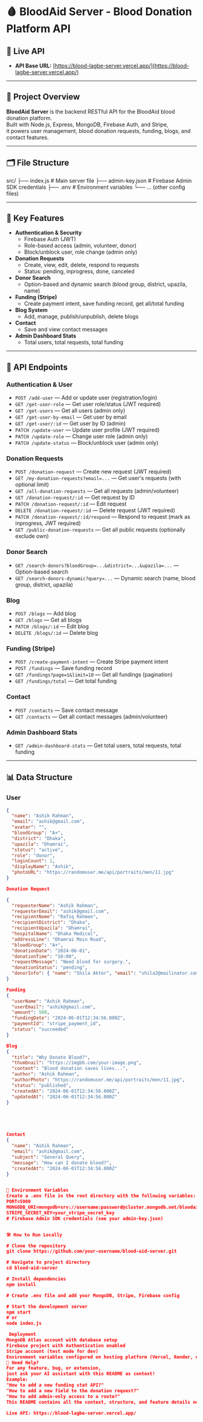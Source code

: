 # 🩸 BloodAid Server - Blood Donation Platform API

## 🚀 Live API

- **API Base URL:** [https://blood-lagbe-server.vercel.app/](https://blood-lagbe-server.vercel.app/)

---

## 🌟 Project Overview

**BloodAid Server** is the backend RESTful API for the BloodAid blood donation platform.  
Built with Node.js, Express, MongoDB, Firebase Auth, and Stripe,  
it powers user management, blood donation requests, funding, blogs, and contact features.

---

## 🗂️ File Structure
src/ ├── index.js # Main server file ├── admin-key.json # Firebase Admin SDK credentials ├── .env # Environment variables └── ... (other config files)


---

## 🔑 Key Features

- **Authentication & Security**
  - Firebase Auth (JWT)
  - Role-based access (admin, volunteer, donor)
  - Block/unblock user, role change (admin only)
- **Donation Requests**
  - Create, view, edit, delete, respond to requests
  - Status: pending, inprogress, done, canceled
- **Donor Search**
  - Option-based and dynamic search (blood group, district, upazila, name)
- **Funding (Stripe)**
  - Create payment intent, save funding record, get all/total funding
- **Blog System**
  - Add, manage, publish/unpublish, delete blogs
- **Contact**
  - Save and view contact messages
- **Admin Dashboard Stats**
  - Total users, total requests, total funding

---

## 📝 API Endpoints

### **Authentication & User**
- `POST /add-user` — Add or update user (registration/login)
- `GET /get-user-role` — Get user role/status (JWT required)
- `GET /get-users` — Get all users (admin only)
- `GET /get-user-by-email` — Get user by email
- `GET /get-user/:id` — Get user by ID (admin)
- `PATCH /update-user` — Update user profile (JWT required)
- `PATCH /update-role` — Change user role (admin only)
- `PATCH /update-status` — Block/unblock user (admin only)

### **Donation Requests**
- `POST /donation-request` — Create new request (JWT required)
- `GET /my-donation-requests?email=...` — Get user's requests (with optional limit)
- `GET /all-donation-requests` — Get all requests (admin/volunteer)
- `GET /donation-request/:id` — Get request by ID
- `PATCH /donation-request/:id` — Edit request
- `DELETE /donation-request/:id` — Delete request (JWT required)
- `PATCH /donation-request/:id/respond` — Respond to request (mark as inprogress, JWT required)
- `GET /public-donation-requests` — Get all public requests (optionally exclude own)

### **Donor Search**
- `GET /search-donors?bloodGroup=...&district=...&upazila=...` — Option-based search
- `GET /search-donors-dynamic?query=...` — Dynamic search (name, blood group, district, upazila)

### **Blog**
- `POST /blogs` — Add blog
- `GET /blogs` — Get all blogs
- `PATCH /blogs/:id` — Edit blog
- `DELETE /blogs/:id` — Delete blog

### **Funding (Stripe)**
- `POST /create-payment-intent` — Create Stripe payment intent
- `POST /fundings` — Save funding record
- `GET /fundings?page=1&limit=10` — Get all fundings (pagination)
- `GET /fundings/total` — Get total funding

### **Contact**
- `POST /contacts` — Save contact message
- `GET /contacts` — Get all contact messages (admin/volunteer)

### **Admin Dashboard Stats**
- `GET /admin-dashboard-stats` — Get total users, total requests, total funding

---

## 📊 Data Structure

### **User**
```json
{
  "name": "Ashik Rahman",
  "email": "ashik@gmail.com",
  "avatar": "",
  "bloodGroup": "A+",
  "district": "Dhaka",
  "upazila": "Dhamrai",
  "status": "active",
  "role": "donor",
  "loginCount": 1,
  "displayName": "Ashik",
  "photoURL": "https://randomuser.me/api/portraits/men/11.jpg"
}

Donation Request

{
  "requesterName": "Ashik Rahman",
  "requesterEmail": "ashik@gmail.com",
  "recipientName": "Rafiq Rahman",
  "recipientDistrict": "Dhaka",
  "recipientUpazila": "Dhamrai",
  "hospitalName": "Dhaka Medical",
  "addressLine": "Dhamrai Main Road",
  "bloodGroup": "A+",
  "donationDate": "2024-06-01",
  "donationTime": "10:00",
  "requestMessage": "Need blood for surgery.",
  "donationStatus": "pending",
  "donorInfo": { "name": "Shila Akter", "email": "shila2@mailinator.com" }
}

Funding
{
  "userName": "Ashik Rahman",
  "userEmail": "ashik@gmail.com",
  "amount": 500,
  "fundingDate": "2024-06-01T12:34:56.000Z",
  "paymentId": "stripe_payment_id",
  "status": "succeeded"
}

Blog
{
  "title": "Why Donate Blood?",
  "thumbnail": "https://imgbb.com/your-image.png",
  "content": "Blood donation saves lives...",
  "author": "Ashik Rahman",
  "authorPhoto": "https://randomuser.me/api/portraits/men/11.jpg",
  "status": "published",
  "createdAt": "2024-06-01T12:34:56.000Z",
  "updatedAt": "2024-06-01T12:34:56.000Z"
}





Contact 
{
  "name": "Ashik Rahman",
  "email": "ashik@gmail.com",
  "subject": "General Query",
  "message": "How can I donate blood?",
  "createdAt": "2024-06-01T12:34:56.000Z"
}


🔐 Environment Variables
Create a .env file in the root directory with the following variables:
PORT=5000
MONGODB_URI=mongodb+srv://username:password@cluster.mongodb.net/bloodaid_db
STRIPE_SECRET_KEY=your_stripe_secret_key
# Firebase Admin SDK credentials (see your admin-key.json)


🛠️ How to Run Locally

# Clone the repository
git clone https://github.com/your-username/blood-aid-server.git

# Navigate to project directory
cd blood-aid-server

# Install dependencies
npm install

# Create .env file and add your MongoDB, Stripe, Firebase config

# Start the development server
npm start
# or
node index.js

 Deployment
MongoDB Atlas account with database setup
Firebase project with Authentication enabled
Stripe account (test mode for dev)
Environment variables configured on hosting platform (Vercel, Render, etc.)
📢 Need Help?
For any feature, bug, or extension,
just ask your AI assistant with this README as context!
Example:
"How to add a new funding stat API?"
"How to add a new field to the donation request?"
"How to add admin-only access to a route?"
This README contains all the context, structure, and feature details needed for any AI model or developer to continue, extend, or debug the project without further explanation.

Live API: https://blood-lagbe-server.vercel.app/